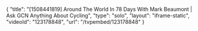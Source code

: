 {
    "title": "[1508441819] Around The World In 78 Days With Mark Beaumont | Ask GCN Anything About Cycling",
    "type": "solo",
    "layout": "iframe-static",
    "videoId": "123178848",
    "url": "\/tvpembed\/123178848"
}